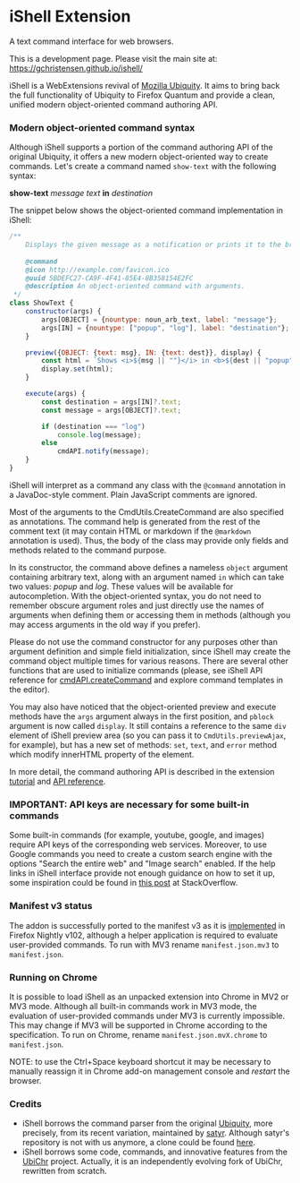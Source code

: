 # iShell Extension

A text command interface for web browsers.

This is a development page. Please visit the main site at: https://gchristensen.github.io/ishell/

iShell is a WebExtensions revival of [Mozilla Ubiquity](https://wiki.mozilla.org/Labs/Ubiquity).
It aims to bring back the full functionality of Ubiquity to Firefox Quantum and provide a clean, 
unified modern object-oriented command authoring API.

### Modern object-oriented command syntax

Although iShell supports a portion of the command authoring API of the original Ubiquity, 
it offers a new modern object-oriented way to create commands. Let's create a command
named `show-text` with the following syntax:

**show-text** *message text* **in** *destination*

The snippet below shows the object-oriented command implementation in iShell: 

```js
/**
    Displays the given message as a notification or prints it to the browser log.
 
    @command
    @icon http://example.com/favicon.ico
    @uuid 5BDEFC27-CA9F-4F41-85E4-8B358154E2FC
    @description An object-oriented command with arguments.
 */
class ShowText {
    constructor(args) {
        args[OBJECT] = {nountype: noun_arb_text, label: "message"};
        args[IN] = {nountype: ["popup", "log"], label: "destination"};
    }

    preview({OBJECT: {text: msg}, IN: {text: dest}}, display) {
        const html = `Shows <i>${msg || ""}</i> in <b>${dest || "popup"}</b>`;
        display.set(html);
    }

    execute(args) {
        const destination = args[IN]?.text;
        const message = args[OBJECT]?.text;

        if (destination === "log")
            console.log(message);
        else
            cmdAPI.notify(message);
    }
}
```


iShell will interpret as a command any class with the `@command` annotation in a JavaDoc-style comment.
Plain JavaScript comments are ignored.

Most of the arguments to the CmdUtils.CreateCommand are also specified as
annotations. The command help is generated from the rest of the comment text (it
may contain HTML or markdown if the `@markdown` annotation is used). Thus, the
body of the class may provide only fields and methods related to the command
purpose.

In its constructor, the command above defines a nameless `object` argument
containing arbitrary text, along with an argument named `in` which can
take two values: *popup* and *log*. These values will be available for
autocompletion. With the object-oriented syntax, you do not need to remember
obscure argument roles and just directly use the names of arguments when
defining them or accessing them in methods (although you may access arguments in
the old way if you prefer). 

Please do not use the command constructor for any
purposes other than argument definition and simple field initialization, since
iShell may create the command object multiple times for various reasons. There
are several other functions that are used to initialize commands (please, see
iShell API reference for
[cmdAPI.createCommand](https://gchristensen.github.io/ishell/addon/ui/options/API.html#create-command)
and explore command templates in the editor).

You may also have noticed that the object-oriented preview and execute methods
have the `args` argument always in the first position, and `pblock` argument is
now called `display`. It still contains a reference to the same `div` element of
iShell preview area (so you can pass it to `CmdUtils.previewAjax`, for example),
but has a new set of methods: `set`, `text`, and `error` method which modify
innerHTML property of the element.

In more detail, the command authoring API is described in the extension
[tutorial](https://gchristensen.github.io/ishell/addon/ui/options/tutorial.html) and
[API reference](https://gchristensen.github.io/ishell/addon/ui/options/API.html).

### IMPORTANT: API keys are necessary for some built-in commands

Some built-in commands (for example, youtube, google, and images) require API keys of
the corresponding web services. Moreover, to use Google commands you need to
create a custom search engine with the options "Search the entire web" and
"Image search" enabled. If the help links in iShell interface provide not enough
guidance on how to set it up, some inspiration could be found in [this
post](https://stackoverflow.com/questions/45899493/configuring-google-custom-search-to-work-like-google-search)
at StackOverflow.

### Manifest v3 status

The addon is successfully ported to the manifest v3 as it is
[implemented](https://extensionworkshop.com/documentation/develop/manifest-v3-migration-guide/)
in Firefox Nightly v102, although a helper application is required to evaluate
user-provided commands. To run with MV3 rename `manifest.json.mv3` to `manifest.json`.

### Running on Chrome

It is possible to load iShell as an unpacked extension into Chrome in MV2 or MV3
mode. Although all built-in commands work in MV3 mode, the evaluation of
user-provided commands under MV3 is currently impossible. This may change if
MV3 will be supported in Chrome according to the specification. To run on
Chrome, rename `manifest.json.mvX.chrome` to `manifest.json`.

NOTE: to use the Ctrl+Space keyboard shortcut it may be necessary to manually 
reassign it in Chrome add-on management console and *restart* the browser.

### Credits

* iShell borrows the command parser from the original 
  [Ubiquity](https://github.com/mozilla/ubiquity), more precisely, from its recent
  variation, maintained by [satyr](http://profile.hatena.ne.jp/murky-satyr/).
  Although satyr's repository is not with us anymore, a clone could be found
  [here](https://github.com/GChristensen/ubiquity).
* iShell borrows some code, commands, and innovative features from the 
  [UbiChr](https://github.com/rostok/ubichr) project. Actually, it is an 
  independently evolving fork of UbiChr, rewritten from scratch.